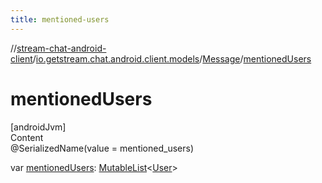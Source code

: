 ```yaml
---
title: mentioned-users
---
```

//[stream-chat-android-client](../../../index.md)/[io.getstream.chat.android.client.models](../index.md)/[Message](index.md)/[mentionedUsers](mentionedUsers.md)



# mentionedUsers  
[androidJvm]  
Content  
@SerializedName(value = mentioned_users)  
  
var [mentionedUsers](mentionedUsers.md): [MutableList](https://kotlinlang.org/api/latest/jvm/stdlib/kotlin.collections/-mutable-list/index.html)&lt;[User](../User/index.md)&gt;  



